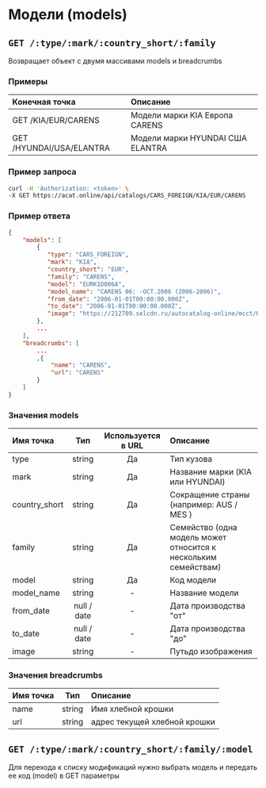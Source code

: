 # Модели (models)

## `GET /:type/:mark/:country_short/:family`

Возвращает объект с двумя массивами models и breadcrumbs

### Примеры

| Конечная точка | Описание |
| :---- | :--------------- |
| GET /KIA/EUR/CARENS | Модели марки KIA Европа CARENS |
| GET /HYUNDAI/USA/ELANTRA | Модели марки HYUNDAI США ELANTRA |

### Пример запроса

```bash
curl -H 'Authorization: <token>' \
-X GET https://acat.online/api/catalogs/CARS_FOREIGN/KIA/EUR/CARENS
```

### Пример ответа

```json
{
    "models": [
        {
           "type": "CARS_FOREIGN",
           "mark": "KIA",
           "country_short": "EUR",
           "family": "CARENS",
           "model": "EURK1D006A",
           "model_name": "CARENS 06: -OCT.2006 (2006-2006)",
           "from_date": "2006-01-01T00:00:00.000Z",
           "to_date": "2006-01-01T00:00:00.000Z",
           "image": "https://212709.selcdn.ru/autocatalog-online/mcct/KIA/Cutups/EURK1D00.rle"
        },
        ...
    ],
    "breadcrumbs": [
        ...
        ,{
            "name": "CARENS",
            "url": "CARENS"
        }
    ]
}
```

### Значения models

| Имя точка | Тип | Используется в URL | Описание |
| :---- | :------: | :------: | :--------------- |
| type | string | Да | Тип кузова |
| mark | string | Да | Название марки (KIA или HYUNDAI) |
| country_short | string | Да | Сокращение страны (например: AUS / MES ) |
| family | string | Да | Семейство (одна модель может относится к нескольким семействам) |
| model | string | Да | Код модели |
| model_name | string | - | Название модели |
| from_date | null / date | - | Дата производства "от" |
| to_date | null / date | - | Дата производства "до" |
| image | string | - | Путьдо изображения |

### Значения breadcrumbs

| Имя точка | Тип | Описание |
| :---- | :------: | :--------------- |
| name | string | Имя хлебной крошки |
| url | string | адрес текущей хлебной крошки |


## `GET /:type/:mark/:country_short/:family/:model`

Для перехода к списку модификаций нужно выбрать модель и передать ее код (model) в GET параметры